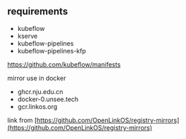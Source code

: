 ## requirements

- kubeflow
- kserve
- kubeflow-pipelines
- kubeflow-pipelines-kfp

https://github.com/kubeflow/manifests  


mirror use in docker
- ghcr.nju.edu.cn
- docker-0.unsee.tech
- gcr.linkos.org

link from [https://github.com/OpenLinkOS/registry-mirrors](https://github.com/OpenLinkOS/registry-mirrors)